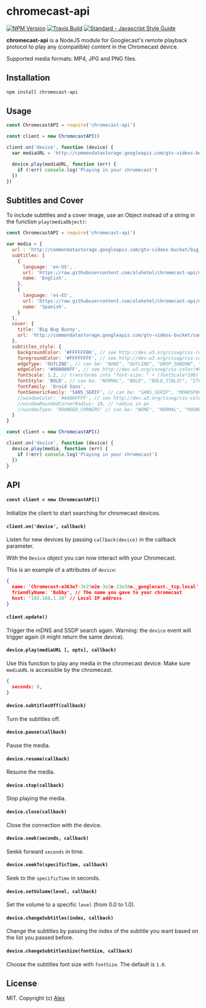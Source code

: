 chromecast-api
=================

[![NPM Version](https://img.shields.io/npm/v/chromecast-api.svg)](https://www.npmjs.com/package/chromecast-api)
[![Travis Build](https://travis-ci.org/alxhotel/chromecast-api.svg?branch=master)](https://travis-ci.org/alxhotel/chromecast-api)
[![Standard - Javascript Style Guide](https://img.shields.io/badge/code_style-standard-brightgreen.svg)](https://standardjs.com)

**chromecast-api** is a NodeJS module for Googlecast's remote playback protocol to play any (compatible) content in the Chromecast device.

Supported media formats: MP4, JPG and PNG files.

## Installation

```sh
npm install chromecast-api 
```

## Usage

```js
const ChromecastAPI = require('chromecast-api')

const client = new ChromecastAPI()

client.on('device', function (device) {
  var mediaURL = 'http://commondatastorage.googleapis.com/gtv-videos-bucket/big_buck_bunny_1080p.mp4';

  device.play(mediaURL, function (err) {
    if (!err) console.log('Playing in your chromecast')
  })
})
```

## Subtitles and Cover

To include subtitles and a cover image, use an Object instead of a string in the function `play(mediaObject)`:

```js
const ChromecastAPI = require('chromecast-api')

var media = {
  url : 'http://commondatastorage.googleapis.com/gtv-videos-bucket/big_buck_bunny_1080p.mp4',
  subtitles: [
    {
      language: 'en-US',
      url: 'https://raw.githubusercontent.com/alxhotel/chromecast-api/master/test/captions_styled.vtt',
      name: 'English',
    },
    {
      language: 'es-ES',
      url: 'https://raw.githubusercontent.com/alxhotel/chromecast-api/master/test/captions_styled_es.vtt',
      name: 'Spanish',
    }
  ],
  cover: {
    title: 'Big Bug Bunny',
    url: 'http://commondatastorage.googleapis.com/gtv-videos-bucket/sample/images/BigBuckBunny.jpg'
  },
  subtitles_style: {
    backgroundColor: '#FFFFFF00', // see http://dev.w3.org/csswg/css-color/#hex-notation
    foregroundColor: '#FFFFFFFF', // see http://dev.w3.org/csswg/css-color/#hex-notation
    edgeType: 'OUTLINE', // can be: "NONE", "OUTLINE", "DROP_SHADOW", "RAISED", "DEPRESSED"
    edgeColor: '#000000FF', // see http://dev.w3.org/csswg/css-color/#hex-notation
    fontScale: 1.2, // transforms into "font-size: " + (fontScale*100) +"%"
    fontStyle: 'BOLD', // can be: "NORMAL", "BOLD", "BOLD_ITALIC", "ITALIC",
    fontFamily: 'Droid Sans',
    fontGenericFamily: 'SANS_SERIF', // can be: "SANS_SERIF", "MONOSPACED_SANS_SERIF", "SERIF", "MONOSPACED_SERIF", "CASUAL", "CURSIVE", "SMALL_CAPITALS",
    //windowColor: '#AA00FFFF', // see http://dev.w3.org/csswg/css-color/#hex-notation
    //windowRoundedCornerRadius: 10, // radius in px
    //windowType: 'ROUNDED_CORNERS' // can be: "NONE", "NORMAL", "ROUNDED_CORNERS"
  }
}

const client = new ChromecastAPI()

client.on('device', function (device) {
  device.play(media, function (err) {
    if (!err) console.log('Playing in your chromecast')
  })
}
```

## API

#### `const client = new ChromecastAPI()`

Initialize the client to start searching for chromecast devices.

#### `client.on('device', callback)`

Listen for new devices by passing `callback(device)` in the callback parameter.

With the `Device` object you can now interact with your Chromecast.

This is an example of a attributes of `device`:
```json
{
  name: 'Chromecast-e363e7-3e23e2e-3e2e-23e34e._googlecast._tcp.local', // Unique identifier
  friendlyName: 'Bobby', // The name you gave to your chromecast
  host: '192.168.1.10' // Local IP address
}
```

#### `client.update()`

Trigger the mDNS and SSDP search again. Warning: the `device` event will trigger again (it might return the same device).

#### `device.play(mediaURL [, opts], callback)`

Use this function to play any media in the chromecast device. Make sure `mediaURL` is accessible by the chromecast.

```json
{
  seconds: 0,
}
```

#### `device.subtitlesOff(callback)`

Turn the subtitles off.

#### `device.pause(callback)`

Pause the media.

#### `device.resume(callback)`

Resume the media.

#### `device.stop(callback)`

Stop playing the media.

#### `device.close(callback)`

Close the connection with the device.

#### `device.seek(seconds, callback)`

Seekk forward `seconds` in time.

#### `device.seekTo(specificTime, callback)`

Seek to the `specificTime` in seconds.

#### `device.setVolume(level, callback)`

Set the volume to a specific `level` (from 0.0 to 1.0).

#### `device.changeSubtitles(index, callback)`

Change the subtitles by passing the index of the subtitle you want based on the list you passed before.

#### `device.changeSubtitlesSize(fontSize, callback)`

Choose the subtitles font size with `fontSize`. The default is `1.0`.

## License

MIT. Copyright (c) [Alex](https://github.com/alxhotel)

